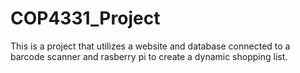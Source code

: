 # COP4331_Project

This is a project that utilizes a website and database connected to a barcode scanner and rasberry pi to create a dynamic shopping list.
